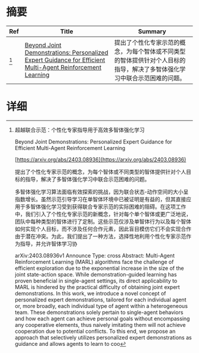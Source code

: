 # 摘要

| Ref | Title | Summary |
| --- | --- | --- |
| [^1] | [Beyond Joint Demonstrations: Personalized Expert Guidance for Efficient Multi-Agent Reinforcement Learning](https://arxiv.org/abs/2403.08936) | 提出了个性化专家示范的概念，为每个智体或不同类型的智体提供针对个人目标的指导，解决了多智体强化学习中联合示范困难的问题。 |

# 详细

[^1]: 超越联合示范：个性化专家指导用于高效多智体强化学习

    Beyond Joint Demonstrations: Personalized Expert Guidance for Efficient Multi-Agent Reinforcement Learning

    [https://arxiv.org/abs/2403.08936](https://arxiv.org/abs/2403.08936)

    提出了个性化专家示范的概念，为每个智体或不同类型的智体提供针对个人目标的指导，解决了多智体强化学习中联合示范困难的问题。

    

    多智体强化学习算法面临有效探索的挑战，因为联合状态-动作空间的大小呈指数增长。虽然示范引导学习在单智体环境中已被证明是有益的，但其直接应用于多智体强化学习受到获得联合专家示范的实际困难的阻碍。在这项工作中，我们引入了个性化专家示范的新概念，针对每个单个智体或更广泛地说，团队中每种类型的智体进行了定制。这些示范仅涉及单智体行为以及每个智体如何实现个人目标，而不涉及任何合作元素，因此盲目模仿它们不会实现合作由于潜在冲突。为此，我们提出了一种方法，选择性地利用个性化专家示范作为指导，并允许智体学习协

    arXiv:2403.08936v1 Announce Type: cross  Abstract: Multi-Agent Reinforcement Learning (MARL) algorithms face the challenge of efficient exploration due to the exponential increase in the size of the joint state-action space. While demonstration-guided learning has proven beneficial in single-agent settings, its direct applicability to MARL is hindered by the practical difficulty of obtaining joint expert demonstrations. In this work, we introduce a novel concept of personalized expert demonstrations, tailored for each individual agent or, more broadly, each individual type of agent within a heterogeneous team. These demonstrations solely pertain to single-agent behaviors and how each agent can achieve personal goals without encompassing any cooperative elements, thus naively imitating them will not achieve cooperation due to potential conflicts. To this end, we propose an approach that selectively utilizes personalized expert demonstrations as guidance and allows agents to learn to coo
    

